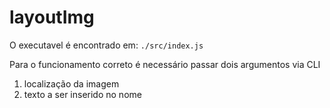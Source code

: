 # layoutImg

O executavel é encontrado em:
`./src/index.js`

Para o funcionamento correto é necessário passar dois argumentos via CLI
1. localização da imagem 
2. texto a ser inserido no nome

